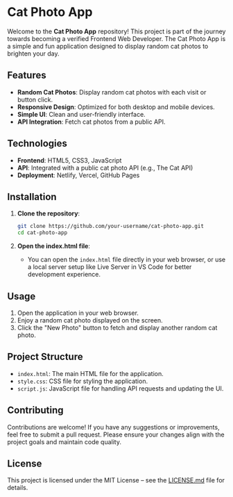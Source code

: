 # Cat Photo App

Welcome to the **Cat Photo App** repository! This project is part of the journey towards becoming a verified Frontend Web Developer. The Cat Photo App is a simple and fun application designed to display random cat photos to brighten your day.

## Features

- **Random Cat Photos**: Display random cat photos with each visit or button click.
- **Responsive Design**: Optimized for both desktop and mobile devices.
- **Simple UI**: Clean and user-friendly interface.
- **API Integration**: Fetch cat photos from a public API.

## Technologies

- **Frontend**: HTML5, CSS3, JavaScript
- **API**: Integrated with a public cat photo API (e.g., The Cat API)
- **Deployment**: Netlify, Vercel, GitHub Pages

## Installation

1. **Clone the repository**:
   ```bash
   git clone https://github.com/your-username/cat-photo-app.git
   cd cat-photo-app
   ```

2. **Open the index.html file**:
   - You can open the `index.html` file directly in your web browser, or use a local server setup like Live Server in VS Code for better development experience.

## Usage

1. Open the application in your web browser.
2. Enjoy a random cat photo displayed on the screen.
3. Click the "New Photo" button to fetch and display another random cat photo.

## Project Structure

- `index.html`: The main HTML file for the application.
- `style.css`: CSS file for styling the application.
- `script.js`: JavaScript file for handling API requests and updating the UI.

## Contributing

Contributions are welcome! If you have any suggestions or improvements, feel free to submit a pull request. Please ensure your changes align with the project goals and maintain code quality.

## License

This project is licensed under the MIT License – see the [LICENSE.md](LICENSE.md) file for details.